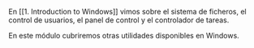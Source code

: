 En [[1. Introduction to Windows]] vimos sobre el sistema de ficheros, el control de usuarios, el panel de control y el controlador de tareas.

En este módulo cubriremos otras utilidades disponibles en Windows.